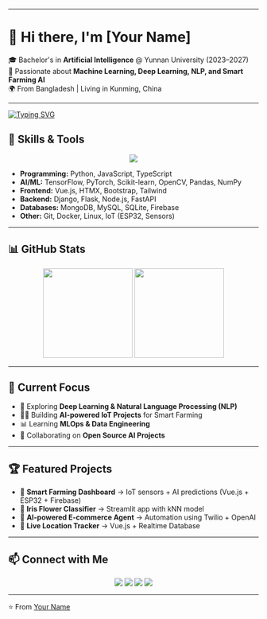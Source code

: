 
---

# 👋 Hi there, I'm [Your Name]

🎓 Bachelor's in **Artificial Intelligence** @ Yunnan University (2023–2027)  
🤖 Passionate about **Machine Learning, Deep Learning, NLP, and Smart Farming AI**  
🌍 From Bangladesh | Living in Kunming, China  

---
<!-- Typing Animation Banner -->
[![Typing SVG](https://readme-typing-svg.demolab.com?font=Jetbrains+Mono&weight=600&size=20&duration=5000&pause=1000&width=1000&height=30&center=true&vCenter=true&lines=AI+Engineer+%7C+Machine+Learning+%7C+Deep+Learning;Bachelor's+in+Artificial+Intelligence+@+Yunnan+University;Python%2C+TensorFlow%2C+PyTorch%2C+Scikit-learn%2C+OpenCV;Building+AI+Projects+%26+Smart+Farming+Solutions;Passionate+About+Data+Science%2C+IoT%2C+and+MLOps)](https://git.io/typing-svg)


## 🚀 Skills & Tools

<p align="center">
  <img src="https://skillicons.dev/icons?i=python,tensorflow,pytorch,sklearn,opencv,javascript,vue,django,mongodb,mysql,linux,docker,git,github,vscode" />
</p>

- **Programming:** Python, JavaScript, TypeScript  
- **AI/ML:** TensorFlow, PyTorch, Scikit-learn, OpenCV, Pandas, NumPy  
- **Frontend:** Vue.js, HTMX, Bootstrap, Tailwind  
- **Backend:** Django, Flask, Node.js, FastAPI  
- **Databases:** MongoDB, MySQL, SQLite, Firebase  
- **Other:** Git, Docker, Linux, IoT (ESP32, Sensors)  

---

## 📊 GitHub Stats

<p align="center">
  <img src="https://github-readme-stats.vercel.app/api?username=YOURUSERNAME&show_icons=true&theme=radical" height="180"/>
  <img src="https://github-readme-stats.vercel.app/api/top-langs/?username=YOURUSERNAME&layout=compact&theme=radical" height="180"/>
</p>

---

## 🔬 Current Focus
- 🌱 Exploring **Deep Learning & Natural Language Processing (NLP)**  
- 🧑‍💻 Building **AI-powered IoT Projects** for Smart Farming  
- 📊 Learning **MLOps & Data Engineering**  
- 🤝 Collaborating on **Open Source AI Projects**  

---

## 🏆 Featured Projects

- 🌿 **Smart Farming Dashboard** → IoT sensors + AI predictions (Vue.js + ESP32 + Firebase)  
- 🧠 **Iris Flower Classifier** → Streamlit app with kNN model  
- 🤖 **AI-powered E-commerce Agent** → Automation using Twilio + OpenAI  
- 📡 **Live Location Tracker** → Vue.js + Realtime Database  

---

## 📫 Connect with Me  

<p align="center">
  <a href="https://linkedin.com/in/YOURUSERNAME"><img src="https://img.shields.io/badge/LinkedIn-blue?logo=linkedin&logoColor=white"/></a>
  <a href="mailto:YOURMAIL@gmail.com"><img src="https://img.shields.io/badge/Email-red?logo=gmail&logoColor=white"/></a>
  <a href="https://github.com/YOURUSERNAME"><img src="https://img.shields.io/badge/GitHub-black?logo=github&logoColor=white"/></a>
  <a href="https://instagram.com/YOURUSERNAME"><img src="https://img.shields.io/badge/Instagram-purple?logo=instagram&logoColor=white"/></a>
</p>

---

⭐️ From [Your Name](https://github.com/YOURUSERNAME)
